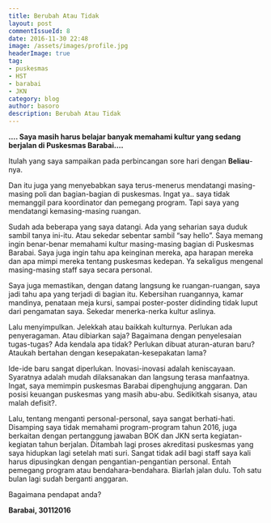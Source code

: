 ```yaml
---
title: Berubah Atau Tidak
layout: post
commentIssueId: 8 
date: 2016-11-30 22:48
image: /assets/images/profile.jpg
headerImage: true
tag:
- puskesmas
- HST
- barabai
- JKN
category: blog
author: basoro
description: Berubah Atau Tidak
---
```


**…. Saya masih harus belajar banyak memahami kultur yang sedang berjalan di Puskesmas Barabai….**

Itulah yang saya sampaikan pada perbincangan sore hari dengan **Beliau**-nya.

Dan itu juga yang menyebabkan saya terus-menerus mendatangi masing-masing poli dan bagian-bagian di puskesmas. Ingat ya.. saya tidak memanggil para koordinator dan pemegang program. Tapi saya yang mendatangi kemasing-masing ruangan.

Sudah ada beberapa yang saya datangi. Ada yang seharian saya duduk sambil tanya ini-itu. Atau sekedar sebentar sambil “say hello”. Saya memang ingin benar-benar memahami kultur masing-masing bagian di Puskesmas Barabai. Saya juga ingin tahu apa keinginan mereka, apa harapan mereka dan apa mimpi mereka tentang puskesmas kedepan. Ya sekaligus mengenal masing-masing staff saya secara personal.

Saya juga memastikan, dengan datang langsung ke ruangan-ruangan, saya jadi tahu apa yang terjadi di bagian itu. Kebersihan ruangannya, kamar mandinya, penataan meja kursi, sampai poster-poster didinding tidak luput dari pengamatan saya. Sekedar menerka-nerka kultur aslinya.

Lalu menyimpulkan. Jelekkah atau baikkah kulturnya. Perlukan ada penyeragaman. Atau dibiarkan saja? Bagaimana dengan penyelesaian tugas-tugas? Ada kendala apa tidak? Perlukan dibuat aturan-aturan baru? Ataukah bertahan dengan kesepakatan-kesepakatan lama?

Ide-ide baru sangat diperlukan. Inovasi-inovasi adalah keniscayaan. Syaratnya adalah mudah dilaksanakan dan langsung terasa manfaatnya. Ingat, saya memimpin puskesmas Barabai dipenghujung anggaran. Dan posisi keuangan puskesmas yang masih abu-abu. Sedikitkah sisanya, atau malah defisit?.

Lalu, tentang menganti personal-personal, saya sangat berhati-hati. Disamping saya tidak memahami program-program tahun 2016, juga berkaitan dengan pertanggung jawaban BOK dan JKN serta kegiatan-kegiatan tahun berjalan. Ditambah lagi proses akreditasi puskesmas yang saya hidupkan lagi setelah mati suri. Sangat tidak adil bagi staff saya kali harus dipusingkan dengan pengantian-pengantian personal. Entah pemegang program atau bendahara-bendahara. Biarlah jalan dulu. Toh satu bulan lagi sudah berganti anggaran.

Bagaimana pendapat anda?

**Barabai, 30112016**
